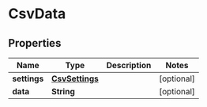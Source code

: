 

# CsvData


## Properties

| Name | Type | Description | Notes |
|------------ | ------------- | ------------- | -------------|
|**settings** | [**CsvSettings**](CsvSettings.md) |  |  [optional] |
|**data** | **String** |  |  [optional] |



